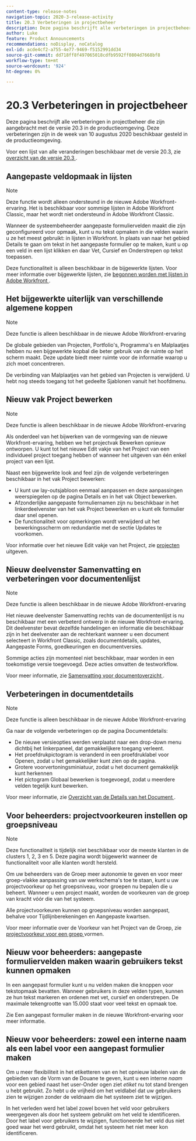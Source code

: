 ```yaml
---
content-type: release-notes
navigation-topic: 2020-3-release-activity
title: 20.3 Verbeteringen in projectbeheer
description: Deze pagina beschrijft alle verbeteringen in projectbeheer die zijn aangebracht met de versie 20.3 in de productieomgeving. Deze verbeteringen zijn in de week van 10 augustus 2020 beschikbaar gesteld in de productieomgeving.
author: Luke
feature: Product Announcements
recommendations: noDisplay, noCatalog
exl-id: acde4cf2-a755-4e77-9469-f5152991dd34
source-git-commit: dd718ff8f497065018cdfb9592ff0804d7668bf8
workflow-type: tm+mt
source-wordcount: '924'
ht-degree: 0%

---
```


# 20.3 Verbeteringen in projectbeheer

Deze pagina beschrijft alle verbeteringen in projectbeheer die zijn aangebracht met de versie 20.3 in de productieomgeving. Deze verbeteringen zijn in de week van 10 augustus 2020 beschikbaar gesteld in de productieomgeving.

Voor een lijst van alle veranderingen beschikbaar met de versie 20.3, zie [ overzicht van de versie 20.3 ](../../../product-announcements/product-releases/20.3-release-activity/20-3-release-overview.md).

## Aangepaste veldopmaak in lijsten

>[!NOTE]
>
>Deze functie wordt alleen ondersteund in de nieuwe Adobe Workfront-ervaring. Het is beschikbaar voor sommige lijsten in Adobe Workfront Classic, maar het wordt niet ondersteund in Adobe Workfront Classic.

Wanneer de systeembeheerder aangepaste formuliervelden maakt die zijn geconfigureerd voor opmaak, kunt u nu tekst opmaken in die velden waarin u ze het meest gebruikt: in lijsten in Workfront. In plaats van naar het gebied Details te gaan om tekst in het aangepaste formulier op te maken, kunt u op een veld in een lijst klikken en daar Vet, Cursief en Onderstrepen op tekst toepassen.

Deze functionaliteit is alleen beschikbaar in de bijgewerkte lijsten. Voor meer informatie over bijgewerkte lijsten, zie [ begonnen worden met lijsten in Adobe Workfront ](../../../workfront-basics/navigate-workfront/use-lists/view-items-in-a-list.md).

## Het bijgewerkte uiterlijk van verschillende algemene koppen

>[!NOTE]
>
>Deze functie is alleen beschikbaar in de nieuwe Adobe Workfront-ervaring

De globale gebieden van Projecten, Portfolio&#39;s, Programma&#39;s en Malplaatjes hebben nu een bijgewerkte kopbal die beter gebruik van de ruimte op het scherm maakt. Deze update biedt meer ruimte voor de informatie waarop u zich moet concentreren.

De verbinding van Malplaatjes van het gebied van Projecten is verwijderd. U hebt nog steeds toegang tot het gedeelte Sjablonen vanuit het hoofdmenu.

## Nieuw vak Project bewerken

>[!NOTE]
>
>Deze functie is alleen beschikbaar in de nieuwe Adobe Workfront-ervaring

Als onderdeel van het bijwerken van de vormgeving van de nieuwe Workfront-ervaring, hebben we het projectvak Bewerken opnieuw ontworpen. U kunt tot het nieuwe Edit vakje van het Project van een individueel project toegang hebben of wanneer het uitgeven van één enkel project van een lijst.

Naast een bijgewerkte look and feel zijn de volgende verbeteringen beschikbaar in het vak Project bewerken:

* U kunt uw lay-outsjabloon eenmaal aanpassen en deze aanpassingen weerspiegelen op de pagina Details en in het vak Object bewerken.
* Afzonderlijke aangepaste formuliernamen zijn nu beschikbaar in het linkerdeelvenster van het vak Project bewerken en u kunt elk formulier daar snel openen.
* De functionaliteit voor opmerkingen wordt verwijderd uit het bewerkingsscherm om redundantie met de sectie Updates te voorkomen.

<!--
<p data-mc-conditions="QuicksilverOrClassic.Draft mode">For information about the new Edit Box box, see "New Edit Object box" (NEW ARTICLE, LINK LATER!!).</p>
-->

Voor informatie over het nieuwe Edit vakje van het Project, zie [ projecten ](../../../manage-work/projects/manage-projects/edit-projects.md) uitgeven.

## Nieuw deelvenster Samenvatting en verbeteringen voor documentenlijst

>[!NOTE]
>
>Deze functie is alleen beschikbaar in de nieuwe Adobe Workfront-ervaring

Het nieuwe deelvenster Samenvatting rechts van de documentenlijst is nu beschikbaar met een verbeterd ontwerp in de nieuwe Workfront-ervaring. Dit deelvenster bevat dezelfde handelingen en informatie die beschikbaar zijn in het deelvenster aan de rechterkant wanneer u een document selecteert in Workfront Classic, zoals documentdetails, updates, Aangepaste Forms, goedkeuringen en documentversies.

Sommige acties zijn momenteel niet beschikbaar, maar worden in een toekomstige versie toegevoegd. Deze acties omvatten de testworkflow.

Voor meer informatie, zie [ Samenvatting voor documentoverzicht ](../../../documents/managing-documents/summary-for-documents.md).

## Verbeteringen in documentdetails

>[!NOTE]
>
>Deze functie is alleen beschikbaar in de nieuwe Adobe Workfront-ervaring

Ga naar de volgende verbeteringen op de pagina Documentdetails:

* De nieuwe versieopties werden verplaatst naar een drop-down menu dichtbij het linkerpaneel, dat gemakkelijkere toegang verleent.
* Het proefdrukpictogram is veranderd in een proefdruklabel voor Openen, zodat u het gemakkelijker kunt zien op de pagina.
* Grotere voorvertoningsminiatuur, zodat u het document gemakkelijk kunt herkennen
* Het pictogram Globaal bewerken is toegevoegd, zodat u meerdere velden tegelijk kunt bewerken.

Voor meer informatie, zie [ Overzicht van de Details van het Document ](../../../documents/managing-documents/document-details-overview.md).

## Voor beheerders: projectvoorkeuren instellen op groepsniveau

>[!NOTE]
>
>Deze functionaliteit is tijdelijk niet beschikbaar voor de meeste klanten in de clusters 1, 2, 3 en 5. Deze pagina wordt bijgewerkt wanneer de functionaliteit voor alle klanten wordt hersteld.

Om uw beheerders van de Groep meer autonomie te geven en voor meer groep-vlakke aanpassing van uw werkschema&#39;s toe te staan, kunt u uw projectvoorkeur op het groepsniveau, voor groepen nu bepalen die u beheert. Wanneer u een project maakt, worden de voorkeuren van de groep van kracht vóór die van het systeem.

Alle projectvoorkeuren kunnen op groepsniveau worden aangepast, behalve voor Tijdlijnberekeningen en Aangepaste kwartsen.

Voor meer informatie over de Voorkeur van het Project van de Groep, zie [ projectvoorkeur voor een groep ](../../../administration-and-setup/manage-groups/create-and-manage-groups/configure-project-preferences-group.md) vormen.

## Nieuw voor beheerders: aangepaste formuliervelden maken waarin gebruikers tekst kunnen opmaken

In een aangepast formulier kunt u nu velden maken die knoppen voor tekstopmaak bevatten. Wanneer gebruikers in deze velden typen, kunnen ze hun tekst markeren en ordenen met vet, cursief en onderstrepen. De maximale tekengrootte van 15.000 staat voor veel tekst en opmaak toe.

Zie Een aangepast formulier maken in de nieuwe Workfront-ervaring voor meer informatie.

## Nieuw voor beheerders: zowel een interne naam als een label voor een aangepast formulier maken

Om u meer flexibiliteit in het etiketteren van en het opnieuw labelen van de gebieden van de Vorm van de Douane te geven, kunt u een interne *naam* voor een gebied naast het user-Onder ogen ziet *etiket* nu tot stand brengen u hebt gebruikt. Zo hebt u de vrijheid om het veldlabel dat uw gebruikers zien te wijzigen zonder de veldnaam die het systeem ziet te wijzigen.

In het verleden werd het label zowel boven het veld voor gebruikers weergegeven als door het systeem gebruikt om het veld te identificeren. Door het label voor gebruikers te wijzigen, functioneerde het veld dus niet goed waar het werd gebruikt, omdat het systeem het niet meer kon identificeren.


